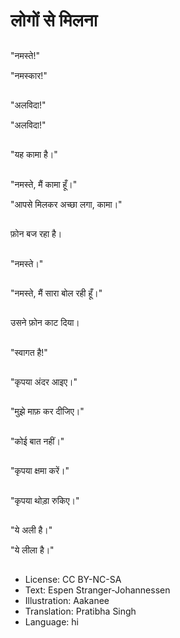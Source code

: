 # लोगों से मिलना

##
"नमस्ते!"

"नमस्कार!"

##
"अलविदा!"

"अलविदा!"

##
"यह कामा है।"

##
"नमस्ते, मैं कामा हूँ।"

"आपसे मिलकर अच्छा लगा, कामा।"

##
फ़ोन बज रहा है।

##
"नमस्ते।"

##
"नमस्ते, मैं सारा बोल रही हूँ।"

##
उसने फ़ोन काट दिया।

##
"स्वागत है!"

##
"कृपया अंदर आइए।"

##
"मुझे माफ़ कर दीजिए।"

##
"कोई बात नहीं।"

##
"कृपया क्षमा करें।"

##
"कृपया थोड़ा रुकिए।"

##
"ये अली है।"

"ये लीला है।"

##
* License: CC BY-NC-SA
* Text: Espen Stranger-Johannessen
* Illustration: Aakanee
* Translation: Pratibha Singh
* Language: hi
